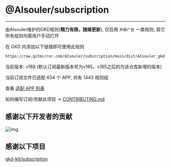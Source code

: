 # @AIsouler/subscription

---

由AIsouler维护的GKD规则(**精力有限，随缘更新**), 仅启用 `开屏广告` 一类规则, 其它所有规则均需用户手动打开

在 GKD 内添加以下链接即可使用此规则

```txt
https://raw.gitmirror.com/AIsouler/subscription/main/dist/AIsouler_gkd.json5
```

当前版本: v188 (默认订阅最新版本号为v185，v185之后的为该仓库新增的版本)

当前订阅文件已适配 634 个 APP, 共有 1443 规则组

查看 [适配 APP 列表](./AppList.md)

如何编写订阅/贡献此项目 -> [CONTRIBUTING.md](./CONTRIBUTING.md)

## 感谢以下开发者的贡献

![img](https://contrib.rocks/image?repo=gkd-kit/subscription&_v=188)

## 感谢以下项目

[gkd-kit/subscription](https://github.com/gkd-kit/subscription)
